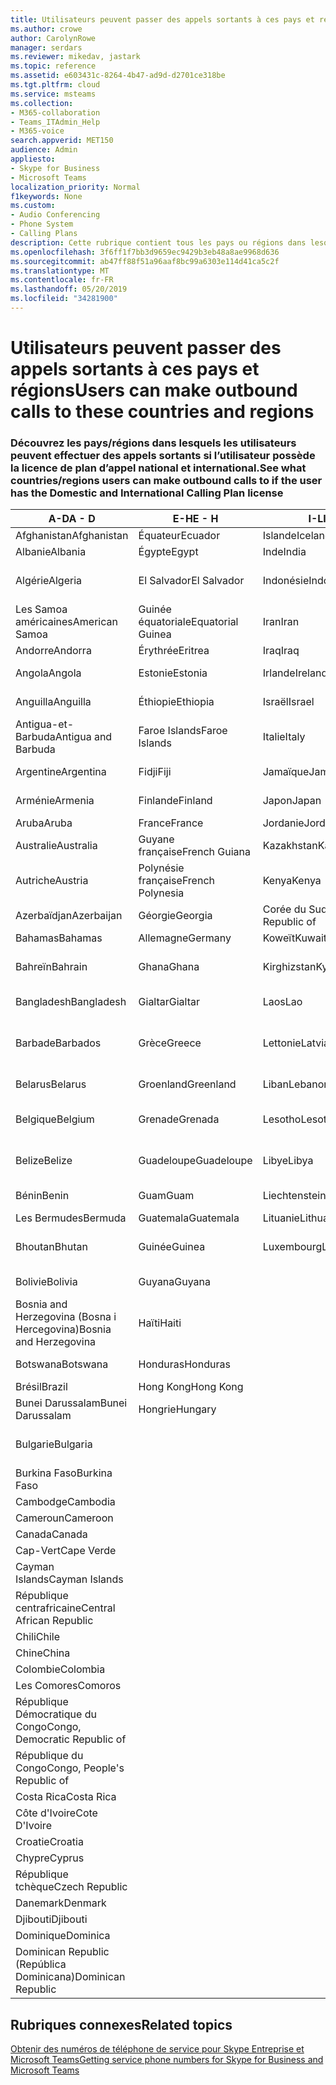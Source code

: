 ```yaml
---
title: Utilisateurs peuvent passer des appels sortants à ces pays et régions
ms.author: crowe
author: CarolynRowe
manager: serdars
ms.reviewer: mikedav, jastark
ms.topic: reference
ms.assetid: e603431c-8264-4b47-ad9d-d2701ce318be
ms.tgt.pltfrm: cloud
ms.service: msteams
ms.collection:
- M365-collaboration
- Teams_ITAdmin_Help
- M365-voice
search.appverid: MET150
audience: Admin
appliesto:
- Skype for Business
- Microsoft Teams
localization_priority: Normal
f1keywords: None
ms.custom:
- Audio Conferencing
- Phone System
- Calling Plans
description: Cette rubrique contient tous les pays ou régions dans lesquels les utilisateurs peuvent effectuer des appels sortants s’ils ont un plan d’appels.
ms.openlocfilehash: 3f6ff1f7bb3d9659ec9429b3eb48a8ae9968d636
ms.sourcegitcommit: ab47ff88f51a96aaf8bc99a6303e114d41ca5c2f
ms.translationtype: MT
ms.contentlocale: fr-FR
ms.lasthandoff: 05/20/2019
ms.locfileid: "34281900"
---
```

# <a name="users-can-make-outbound-calls-to-these-countries-and-regions"></a><span data-ttu-id="bc652-103">Utilisateurs peuvent passer des appels sortants à ces pays et régions</span><span class="sxs-lookup"><span data-stu-id="bc652-103">Users can make outbound calls to these countries and regions</span></span>

### <a name="see-what-countriesregions-users-can-make-outbound-calls-to-if-the-user-has-the-domestic-and-international-calling-plan-license"></a><span data-ttu-id="bc652-104">Découvrez les pays/régions dans lesquels les utilisateurs peuvent effectuer des appels sortants si l’utilisateur possède la licence de plan d’appel national et international.</span><span class="sxs-lookup"><span data-stu-id="bc652-104">See what countries/regions users can make outbound calls to if the user has the Domestic and International Calling Plan license</span></span>

|<span data-ttu-id="bc652-105">**A-D**</span><span class="sxs-lookup"><span data-stu-id="bc652-105">**A - D**</span></span>| <span data-ttu-id="bc652-106">**E-H**</span><span class="sxs-lookup"><span data-stu-id="bc652-106">**E - H**</span></span>|<span data-ttu-id="bc652-107">**I-L**</span><span class="sxs-lookup"><span data-stu-id="bc652-107">**I - L**</span></span>|<span data-ttu-id="bc652-108">**M-O**</span><span class="sxs-lookup"><span data-stu-id="bc652-108">**M - O**</span></span>|<span data-ttu-id="bc652-109">**P-S**</span><span class="sxs-lookup"><span data-stu-id="bc652-109">**P - S**</span></span>|<span data-ttu-id="bc652-110">**T-Z**</span><span class="sxs-lookup"><span data-stu-id="bc652-110">**T - Z**</span></span>|
---|---|---|---|---|---|
|<span data-ttu-id="bc652-111">Afghanistan</span><span class="sxs-lookup"><span data-stu-id="bc652-111">Afghanistan</span></span>|<span data-ttu-id="bc652-112">Équateur</span><span class="sxs-lookup"><span data-stu-id="bc652-112">Ecuador</span></span> |<span data-ttu-id="bc652-113">Islande</span><span class="sxs-lookup"><span data-stu-id="bc652-113">Iceland</span></span> |<span data-ttu-id="bc652-114">Macau</span><span class="sxs-lookup"><span data-stu-id="bc652-114">Macau</span></span> |<span data-ttu-id="bc652-115">Pakistan</span><span class="sxs-lookup"><span data-stu-id="bc652-115">Pakistan</span></span> |<span data-ttu-id="bc652-116">Taïwan</span><span class="sxs-lookup"><span data-stu-id="bc652-116">Taiwan</span></span>   |
|<span data-ttu-id="bc652-117">Albanie</span><span class="sxs-lookup"><span data-stu-id="bc652-117">Albania</span></span>|<span data-ttu-id="bc652-118">Égypte</span><span class="sxs-lookup"><span data-stu-id="bc652-118">Egypt</span></span> |<span data-ttu-id="bc652-119">Inde</span><span class="sxs-lookup"><span data-stu-id="bc652-119">India</span></span> |<span data-ttu-id="bc652-120">Macédoine</span><span class="sxs-lookup"><span data-stu-id="bc652-120">Macedonia</span></span> |<span data-ttu-id="bc652-121">Les Palaos</span><span class="sxs-lookup"><span data-stu-id="bc652-121">Palau</span></span> |<span data-ttu-id="bc652-122">Tadjikistan</span><span class="sxs-lookup"><span data-stu-id="bc652-122">Tajikistan</span></span>   |
|<span data-ttu-id="bc652-123">Algérie</span><span class="sxs-lookup"><span data-stu-id="bc652-123">Algeria</span></span>|<span data-ttu-id="bc652-124">El Salvador</span><span class="sxs-lookup"><span data-stu-id="bc652-124">El Salvador</span></span> |<span data-ttu-id="bc652-125">Indonésie</span><span class="sxs-lookup"><span data-stu-id="bc652-125">Indonesia</span></span> |<span data-ttu-id="bc652-126">Malawi</span><span class="sxs-lookup"><span data-stu-id="bc652-126">Malawi</span></span> |<span data-ttu-id="bc652-127">Palestinian Authority</span><span class="sxs-lookup"><span data-stu-id="bc652-127">Palestinian Authority</span></span> |<span data-ttu-id="bc652-128">Tanzanie</span><span class="sxs-lookup"><span data-stu-id="bc652-128">Tanzania, United Republic of</span></span>  |
|<span data-ttu-id="bc652-129">Les Samoa américaines</span><span class="sxs-lookup"><span data-stu-id="bc652-129">American Samoa</span></span>|<span data-ttu-id="bc652-130">Guinée équatoriale</span><span class="sxs-lookup"><span data-stu-id="bc652-130">Equatorial Guinea</span></span> |<span data-ttu-id="bc652-131">Iran</span><span class="sxs-lookup"><span data-stu-id="bc652-131">Iran</span></span> |<span data-ttu-id="bc652-132">Malaisie</span><span class="sxs-lookup"><span data-stu-id="bc652-132">Malaysia</span></span> |<span data-ttu-id="bc652-133">Panama</span><span class="sxs-lookup"><span data-stu-id="bc652-133">Panama</span></span> | <span data-ttu-id="bc652-134">Thaïlande</span><span class="sxs-lookup"><span data-stu-id="bc652-134">Thailand</span></span>   |
|<span data-ttu-id="bc652-135">Andorre</span><span class="sxs-lookup"><span data-stu-id="bc652-135">Andorra</span></span> |<span data-ttu-id="bc652-136">Érythrée</span><span class="sxs-lookup"><span data-stu-id="bc652-136">Eritrea</span></span> |<span data-ttu-id="bc652-137">Iraq</span><span class="sxs-lookup"><span data-stu-id="bc652-137">Iraq</span></span> |<span data-ttu-id="bc652-138">Mali</span><span class="sxs-lookup"><span data-stu-id="bc652-138">Mali</span></span> |<span data-ttu-id="bc652-139">Paraguay</span><span class="sxs-lookup"><span data-stu-id="bc652-139">Paraguay</span></span> |<span data-ttu-id="bc652-140">Togo</span><span class="sxs-lookup"><span data-stu-id="bc652-140">Togo</span></span>   |
|<span data-ttu-id="bc652-141">Angola</span><span class="sxs-lookup"><span data-stu-id="bc652-141">Angola</span></span> |<span data-ttu-id="bc652-142">Estonie</span><span class="sxs-lookup"><span data-stu-id="bc652-142">Estonia</span></span> |<span data-ttu-id="bc652-143">Irlande</span><span class="sxs-lookup"><span data-stu-id="bc652-143">Ireland</span></span> |<span data-ttu-id="bc652-144">Malte</span><span class="sxs-lookup"><span data-stu-id="bc652-144">Malta</span></span> |<span data-ttu-id="bc652-145">Pérou</span><span class="sxs-lookup"><span data-stu-id="bc652-145">Peru</span></span> | <span data-ttu-id="bc652-146">Trinité-et-Tobago</span><span class="sxs-lookup"><span data-stu-id="bc652-146">Trinidad and Tobago</span></span>  |
|<span data-ttu-id="bc652-147">Anguilla</span><span class="sxs-lookup"><span data-stu-id="bc652-147">Anguilla</span></span> |<span data-ttu-id="bc652-148">Éthiopie</span><span class="sxs-lookup"><span data-stu-id="bc652-148">Ethiopia</span></span> |<span data-ttu-id="bc652-149">Israël</span><span class="sxs-lookup"><span data-stu-id="bc652-149">Israel</span></span> |<span data-ttu-id="bc652-150">Les îles Marshall</span><span class="sxs-lookup"><span data-stu-id="bc652-150">Marshall Islands</span></span> | <span data-ttu-id="bc652-151">Philippines</span><span class="sxs-lookup"><span data-stu-id="bc652-151">Philippines</span></span> | <span data-ttu-id="bc652-152">Turquie</span><span class="sxs-lookup"><span data-stu-id="bc652-152">Turkey</span></span> |
|<span data-ttu-id="bc652-153">Antigua-et-Barbuda</span><span class="sxs-lookup"><span data-stu-id="bc652-153">Antigua and Barbuda</span></span> | <span data-ttu-id="bc652-154">Faroe Islands</span><span class="sxs-lookup"><span data-stu-id="bc652-154">Faroe Islands</span></span> |<span data-ttu-id="bc652-155">Italie</span><span class="sxs-lookup"><span data-stu-id="bc652-155">Italy</span></span> |<span data-ttu-id="bc652-156">Martinique</span><span class="sxs-lookup"><span data-stu-id="bc652-156">Martinique</span></span> |<span data-ttu-id="bc652-157">Pologne</span><span class="sxs-lookup"><span data-stu-id="bc652-157">Poland</span></span> |<span data-ttu-id="bc652-158">Turkménistan</span><span class="sxs-lookup"><span data-stu-id="bc652-158">Turkmenistan</span></span> |
|<span data-ttu-id="bc652-159">Argentine</span><span class="sxs-lookup"><span data-stu-id="bc652-159">Argentina</span></span>|<span data-ttu-id="bc652-160">Fidji</span><span class="sxs-lookup"><span data-stu-id="bc652-160">Fiji</span></span> |<span data-ttu-id="bc652-161">Jamaïque</span><span class="sxs-lookup"><span data-stu-id="bc652-161">Jamaica</span></span> |<span data-ttu-id="bc652-162">Maurice</span><span class="sxs-lookup"><span data-stu-id="bc652-162">Mauritius</span></span> |<span data-ttu-id="bc652-163">Portugal</span><span class="sxs-lookup"><span data-stu-id="bc652-163">Portugal</span></span> |<span data-ttu-id="bc652-164">Îles Turques-et-Caïques</span><span class="sxs-lookup"><span data-stu-id="bc652-164">Turks and Caicos</span></span>   |
|<span data-ttu-id="bc652-165">Arménie</span><span class="sxs-lookup"><span data-stu-id="bc652-165">Armenia</span></span> |<span data-ttu-id="bc652-166">Finlande</span><span class="sxs-lookup"><span data-stu-id="bc652-166">Finland</span></span> |<span data-ttu-id="bc652-167">Japon</span><span class="sxs-lookup"><span data-stu-id="bc652-167">Japan</span></span> |<span data-ttu-id="bc652-168">Mayotte</span><span class="sxs-lookup"><span data-stu-id="bc652-168">Mayotte</span></span> | <span data-ttu-id="bc652-169">Porto Rico</span><span class="sxs-lookup"><span data-stu-id="bc652-169">Puerto Rico</span></span> |<span data-ttu-id="bc652-170">Ouganda</span><span class="sxs-lookup"><span data-stu-id="bc652-170">Uganda</span></span>  |
|<span data-ttu-id="bc652-171">Aruba</span><span class="sxs-lookup"><span data-stu-id="bc652-171">Aruba</span></span> |<span data-ttu-id="bc652-172">France</span><span class="sxs-lookup"><span data-stu-id="bc652-172">France</span></span> |<span data-ttu-id="bc652-173">Jordanie</span><span class="sxs-lookup"><span data-stu-id="bc652-173">Jordan</span></span> |<span data-ttu-id="bc652-174">Mexique</span><span class="sxs-lookup"><span data-stu-id="bc652-174">Mexico</span></span> |<span data-ttu-id="bc652-175">Qatar</span><span class="sxs-lookup"><span data-stu-id="bc652-175">Qatar</span></span> | <span data-ttu-id="bc652-176">Ukraine</span><span class="sxs-lookup"><span data-stu-id="bc652-176">Ukraine</span></span>   |
|<span data-ttu-id="bc652-177">Australie</span><span class="sxs-lookup"><span data-stu-id="bc652-177">Australia</span></span> |<span data-ttu-id="bc652-178">Guyane française</span><span class="sxs-lookup"><span data-stu-id="bc652-178">French Guiana</span></span> |<span data-ttu-id="bc652-179">Kazakhstan</span><span class="sxs-lookup"><span data-stu-id="bc652-179">Kazakhstan</span></span> |<span data-ttu-id="bc652-180">Micronésie</span><span class="sxs-lookup"><span data-stu-id="bc652-180">Micronesia</span></span> |<span data-ttu-id="bc652-181">Réunion</span><span class="sxs-lookup"><span data-stu-id="bc652-181">Reunion</span></span> |<span data-ttu-id="bc652-182">Émirats arabes unis</span><span class="sxs-lookup"><span data-stu-id="bc652-182">United Arab Emirates (U.A.E)</span></span>  |
|<span data-ttu-id="bc652-183">Autriche</span><span class="sxs-lookup"><span data-stu-id="bc652-183">Austria</span></span> |<span data-ttu-id="bc652-184">Polynésie française</span><span class="sxs-lookup"><span data-stu-id="bc652-184">French Polynesia</span></span> |<span data-ttu-id="bc652-185">Kenya</span><span class="sxs-lookup"><span data-stu-id="bc652-185">Kenya</span></span> |<span data-ttu-id="bc652-186">Moldavie</span><span class="sxs-lookup"><span data-stu-id="bc652-186">Moldova, Republic of</span></span> |<span data-ttu-id="bc652-187">Roumanie</span><span class="sxs-lookup"><span data-stu-id="bc652-187">Romania</span></span> |<span data-ttu-id="bc652-188">Royaume-Uni (R.-U.)</span><span class="sxs-lookup"><span data-stu-id="bc652-188">United Kingdom (U.K.)</span></span> |
|<span data-ttu-id="bc652-189">Azerbaïdjan</span><span class="sxs-lookup"><span data-stu-id="bc652-189">Azerbaijan</span></span> |<span data-ttu-id="bc652-190">Géorgie</span><span class="sxs-lookup"><span data-stu-id="bc652-190">Georgia</span></span> |<span data-ttu-id="bc652-191">Corée du Sud</span><span class="sxs-lookup"><span data-stu-id="bc652-191">Korea, Republic of</span></span> |<span data-ttu-id="bc652-192">Monaco</span><span class="sxs-lookup"><span data-stu-id="bc652-192">Monaco</span></span> | <span data-ttu-id="bc652-193">Russie</span><span class="sxs-lookup"><span data-stu-id="bc652-193">Russian Federation</span></span> |<span data-ttu-id="bc652-194">États-Unis</span><span class="sxs-lookup"><span data-stu-id="bc652-194">United States (U.S.)</span></span>  |
|<span data-ttu-id="bc652-195">Bahamas</span><span class="sxs-lookup"><span data-stu-id="bc652-195">Bahamas</span></span> |<span data-ttu-id="bc652-196">Allemagne</span><span class="sxs-lookup"><span data-stu-id="bc652-196">Germany</span></span> |<span data-ttu-id="bc652-197">Koweït</span><span class="sxs-lookup"><span data-stu-id="bc652-197">Kuwait</span></span> |<span data-ttu-id="bc652-198">Mongolie</span><span class="sxs-lookup"><span data-stu-id="bc652-198">Mongolia</span></span> |<span data-ttu-id="bc652-199">Rwanda</span><span class="sxs-lookup"><span data-stu-id="bc652-199">Rwanda</span></span> | <span data-ttu-id="bc652-200">Uruguay</span><span class="sxs-lookup"><span data-stu-id="bc652-200">Uruguay</span></span> |
|<span data-ttu-id="bc652-201">Bahreïn</span><span class="sxs-lookup"><span data-stu-id="bc652-201">Bahrain</span></span> |<span data-ttu-id="bc652-202">Ghana</span><span class="sxs-lookup"><span data-stu-id="bc652-202">Ghana</span></span> |<span data-ttu-id="bc652-203">Kirghizstan</span><span class="sxs-lookup"><span data-stu-id="bc652-203">Kyrgyzstan</span></span> |<span data-ttu-id="bc652-204">Monténégro</span><span class="sxs-lookup"><span data-stu-id="bc652-204">Montenegro</span></span> | <span data-ttu-id="bc652-205">Saint-Christophe-et-Niévès</span><span class="sxs-lookup"><span data-stu-id="bc652-205">Saint Kitts and Nevis</span></span> |<span data-ttu-id="bc652-206">Ouzbékistan</span><span class="sxs-lookup"><span data-stu-id="bc652-206">Uzbekistan</span></span>  |
|<span data-ttu-id="bc652-207">Bangladesh</span><span class="sxs-lookup"><span data-stu-id="bc652-207">Bangladesh</span></span> |<span data-ttu-id="bc652-208">Gialtar</span><span class="sxs-lookup"><span data-stu-id="bc652-208">Gialtar</span></span> |<span data-ttu-id="bc652-209">Laos</span><span class="sxs-lookup"><span data-stu-id="bc652-209">Lao</span></span> |<span data-ttu-id="bc652-210">Montserrat</span><span class="sxs-lookup"><span data-stu-id="bc652-210">Montserrat</span></span> | <span data-ttu-id="bc652-211">Sainte Lucie</span><span class="sxs-lookup"><span data-stu-id="bc652-211">Saint Lucia</span></span> |<span data-ttu-id="bc652-212">Vatican</span><span class="sxs-lookup"><span data-stu-id="bc652-212">Vatican City State</span></span>  |
|<span data-ttu-id="bc652-213">Barbade</span><span class="sxs-lookup"><span data-stu-id="bc652-213">Barbados</span></span> |<span data-ttu-id="bc652-214">Grèce</span><span class="sxs-lookup"><span data-stu-id="bc652-214">Greece</span></span> |<span data-ttu-id="bc652-215">Lettonie</span><span class="sxs-lookup"><span data-stu-id="bc652-215">Latvia</span></span> |<span data-ttu-id="bc652-216">Maroc</span><span class="sxs-lookup"><span data-stu-id="bc652-216">Morocco</span></span> |<span data-ttu-id="bc652-217">Saint-Vincent-et-les-Grenadines</span><span class="sxs-lookup"><span data-stu-id="bc652-217">Saint Vincent and the Grenadines</span></span> |<span data-ttu-id="bc652-218">Venezuela</span><span class="sxs-lookup"><span data-stu-id="bc652-218">Venezuela</span></span>   |
|<span data-ttu-id="bc652-219">Belarus</span><span class="sxs-lookup"><span data-stu-id="bc652-219">Belarus</span></span> |<span data-ttu-id="bc652-220">Groenland</span><span class="sxs-lookup"><span data-stu-id="bc652-220">Greenland</span></span> |<span data-ttu-id="bc652-221">Liban</span><span class="sxs-lookup"><span data-stu-id="bc652-221">Lebanon</span></span> |<span data-ttu-id="bc652-222">Mozambique</span><span class="sxs-lookup"><span data-stu-id="bc652-222">Mozambique</span></span> | <span data-ttu-id="bc652-223">Saint-Marin</span><span class="sxs-lookup"><span data-stu-id="bc652-223">San Marino</span></span> |<span data-ttu-id="bc652-224">Vietnam</span><span class="sxs-lookup"><span data-stu-id="bc652-224">Viet Nam</span></span>  |
|<span data-ttu-id="bc652-225">Belgique</span><span class="sxs-lookup"><span data-stu-id="bc652-225">Belgium</span></span> |<span data-ttu-id="bc652-226">Grenade</span><span class="sxs-lookup"><span data-stu-id="bc652-226">Grenada</span></span> |<span data-ttu-id="bc652-227">Lesotho</span><span class="sxs-lookup"><span data-stu-id="bc652-227">Lesotho</span></span> |<span data-ttu-id="bc652-228">Birmanie</span><span class="sxs-lookup"><span data-stu-id="bc652-228">Myanmar</span></span> | <span data-ttu-id="bc652-229">Arabie saoudite</span><span class="sxs-lookup"><span data-stu-id="bc652-229">Saudi Arabia</span></span> | <span data-ttu-id="bc652-230">Les îles Vierges britanniques</span><span class="sxs-lookup"><span data-stu-id="bc652-230">Virgin Islands (British)</span></span> |
|<span data-ttu-id="bc652-231">Belize</span><span class="sxs-lookup"><span data-stu-id="bc652-231">Belize</span></span> |<span data-ttu-id="bc652-232">Guadeloupe</span><span class="sxs-lookup"><span data-stu-id="bc652-232">Guadeloupe</span></span> |<span data-ttu-id="bc652-233">Libye</span><span class="sxs-lookup"><span data-stu-id="bc652-233">Libya</span></span> |<span data-ttu-id="bc652-234">Namibie</span><span class="sxs-lookup"><span data-stu-id="bc652-234">Namibia</span></span> |<span data-ttu-id="bc652-235">Sénégal</span><span class="sxs-lookup"><span data-stu-id="bc652-235">Senegal</span></span> | <span data-ttu-id="bc652-236">Les îles Vierges américaines</span><span class="sxs-lookup"><span data-stu-id="bc652-236">Virgin Islands (U.S.)</span></span>  |
|<span data-ttu-id="bc652-237">Bénin</span><span class="sxs-lookup"><span data-stu-id="bc652-237">Benin</span></span> |<span data-ttu-id="bc652-238">Guam</span><span class="sxs-lookup"><span data-stu-id="bc652-238">Guam</span></span> |<span data-ttu-id="bc652-239">Liechtenstein</span><span class="sxs-lookup"><span data-stu-id="bc652-239">Liechtenstein</span></span> |<span data-ttu-id="bc652-240">Népal</span><span class="sxs-lookup"><span data-stu-id="bc652-240">Nepal</span></span> | <span data-ttu-id="bc652-241">Serbie</span><span class="sxs-lookup"><span data-stu-id="bc652-241">Serbia</span></span> | <span data-ttu-id="bc652-242">Wallis-et-Futuna</span><span class="sxs-lookup"><span data-stu-id="bc652-242">Wallis and Futuna Islands</span></span>  |
|<span data-ttu-id="bc652-243">Les Bermudes</span><span class="sxs-lookup"><span data-stu-id="bc652-243">Bermuda</span></span> |<span data-ttu-id="bc652-244">Guatemala</span><span class="sxs-lookup"><span data-stu-id="bc652-244">Guatemala</span></span> |<span data-ttu-id="bc652-245">Lituanie</span><span class="sxs-lookup"><span data-stu-id="bc652-245">Lithuania</span></span> |<span data-ttu-id="bc652-246">Pays-Bas</span><span class="sxs-lookup"><span data-stu-id="bc652-246">Netherlands</span></span> |<span data-ttu-id="bc652-247">Singapour</span><span class="sxs-lookup"><span data-stu-id="bc652-247">Singapore</span></span> |<span data-ttu-id="bc652-248">Yémen</span><span class="sxs-lookup"><span data-stu-id="bc652-248">Yemen</span></span> |
|<span data-ttu-id="bc652-249">Bhoutan</span><span class="sxs-lookup"><span data-stu-id="bc652-249">Bhutan</span></span> |<span data-ttu-id="bc652-250">Guinée</span><span class="sxs-lookup"><span data-stu-id="bc652-250">Guinea</span></span> |<span data-ttu-id="bc652-251">Luxembourg</span><span class="sxs-lookup"><span data-stu-id="bc652-251">Luxembourg</span></span> |<span data-ttu-id="bc652-252">Les Antilles néerlandaises</span><span class="sxs-lookup"><span data-stu-id="bc652-252">Netherlands Antilles</span></span> |<span data-ttu-id="bc652-253">Slovaquie</span><span class="sxs-lookup"><span data-stu-id="bc652-253">Slovakia</span></span> |<span data-ttu-id="bc652-254">Zambie</span><span class="sxs-lookup"><span data-stu-id="bc652-254">Zambia</span></span>  |
|<span data-ttu-id="bc652-255">Bolivie</span><span class="sxs-lookup"><span data-stu-id="bc652-255">Bolivia</span></span> |<span data-ttu-id="bc652-256">Guyana</span><span class="sxs-lookup"><span data-stu-id="bc652-256">Guyana</span></span>| |<span data-ttu-id="bc652-257">Nouvelle-Calédonie</span><span class="sxs-lookup"><span data-stu-id="bc652-257">New Caledonia</span></span> |<span data-ttu-id="bc652-258">Slovénie</span><span class="sxs-lookup"><span data-stu-id="bc652-258">Slovenia</span></span> |<span data-ttu-id="bc652-259">Zimbabwe</span><span class="sxs-lookup"><span data-stu-id="bc652-259">Zimbabwe</span></span> |
|<span data-ttu-id="bc652-260">Bosnia and Herzegovina (Bosna i Hercegovina)</span><span class="sxs-lookup"><span data-stu-id="bc652-260">Bosnia and Herzegovina</span></span> |<span data-ttu-id="bc652-261">Haïti</span><span class="sxs-lookup"><span data-stu-id="bc652-261">Haiti</span></span> ||<span data-ttu-id="bc652-262">Nouvelle-Zélande</span><span class="sxs-lookup"><span data-stu-id="bc652-262">New Zealand</span></span> |<span data-ttu-id="bc652-263">Afrique du Sud</span><span class="sxs-lookup"><span data-stu-id="bc652-263">South Africa</span></span> | 
|<span data-ttu-id="bc652-264">Botswana</span><span class="sxs-lookup"><span data-stu-id="bc652-264">Botswana</span></span> |<span data-ttu-id="bc652-265">Honduras</span><span class="sxs-lookup"><span data-stu-id="bc652-265">Honduras</span></span> ||<span data-ttu-id="bc652-266">Nicaragua</span><span class="sxs-lookup"><span data-stu-id="bc652-266">Nicaragua</span></span> |<span data-ttu-id="bc652-267">Soudan du Sud</span><span class="sxs-lookup"><span data-stu-id="bc652-267">South Sudan</span></span> |
|<span data-ttu-id="bc652-268">Brésil</span><span class="sxs-lookup"><span data-stu-id="bc652-268">Brazil</span></span> |<span data-ttu-id="bc652-269">Hong Kong</span><span class="sxs-lookup"><span data-stu-id="bc652-269">Hong Kong</span></span> ||<span data-ttu-id="bc652-270">Niger</span><span class="sxs-lookup"><span data-stu-id="bc652-270">Niger</span></span> |<span data-ttu-id="bc652-271">Espagne</span><span class="sxs-lookup"><span data-stu-id="bc652-271">Spain</span></span> | 
|<span data-ttu-id="bc652-272">Bunei Darussalam</span><span class="sxs-lookup"><span data-stu-id="bc652-272">Bunei Darussalam</span></span> |<span data-ttu-id="bc652-273">Hongrie</span><span class="sxs-lookup"><span data-stu-id="bc652-273">Hungary</span></span> ||<span data-ttu-id="bc652-274">Nigeria</span><span class="sxs-lookup"><span data-stu-id="bc652-274">Nigeria</span></span> |<span data-ttu-id="bc652-275">Sri Lanka</span><span class="sxs-lookup"><span data-stu-id="bc652-275">Sri Lanka</span></span> | 
|<span data-ttu-id="bc652-276">Bulgarie</span><span class="sxs-lookup"><span data-stu-id="bc652-276">Bulgaria</span></span> |||<span data-ttu-id="bc652-277">Îles Mariannes du Nord</span><span class="sxs-lookup"><span data-stu-id="bc652-277">Northern Mariana Islands</span></span> |<span data-ttu-id="bc652-278">St. Pierre et Miquelon</span><span class="sxs-lookup"><span data-stu-id="bc652-278">St. Pierre and Miquelon</span></span> |
|<span data-ttu-id="bc652-279">Burkina Faso</span><span class="sxs-lookup"><span data-stu-id="bc652-279">Burkina Faso</span></span> |||<span data-ttu-id="bc652-280">Norvège</span><span class="sxs-lookup"><span data-stu-id="bc652-280">Norway</span></span> |<span data-ttu-id="bc652-281">Soudan</span><span class="sxs-lookup"><span data-stu-id="bc652-281">Sudan</span></span> |
|<span data-ttu-id="bc652-282">Cambodge</span><span class="sxs-lookup"><span data-stu-id="bc652-282">Cambodia</span></span> |||<span data-ttu-id="bc652-283">Oman</span><span class="sxs-lookup"><span data-stu-id="bc652-283">Oman</span></span> |<span data-ttu-id="bc652-284">Suriname</span><span class="sxs-lookup"><span data-stu-id="bc652-284">Suriname</span></span> | 
|<span data-ttu-id="bc652-285">Cameroun</span><span class="sxs-lookup"><span data-stu-id="bc652-285">Cameroon</span></span> ||||<span data-ttu-id="bc652-286">Swaziland</span><span class="sxs-lookup"><span data-stu-id="bc652-286">Swaziland</span></span> |
|<span data-ttu-id="bc652-287">Canada</span><span class="sxs-lookup"><span data-stu-id="bc652-287">Canada</span></span> ||||<span data-ttu-id="bc652-288">Suède</span><span class="sxs-lookup"><span data-stu-id="bc652-288">Sweden</span></span> | 
|<span data-ttu-id="bc652-289">Cap-Vert</span><span class="sxs-lookup"><span data-stu-id="bc652-289">Cape Verde</span></span> ||||<span data-ttu-id="bc652-290">Suisse</span><span class="sxs-lookup"><span data-stu-id="bc652-290">Switzerland</span></span> |
|<span data-ttu-id="bc652-291">Cayman Islands</span><span class="sxs-lookup"><span data-stu-id="bc652-291">Cayman Islands</span></span> ||||<span data-ttu-id="bc652-292">Syrie</span><span class="sxs-lookup"><span data-stu-id="bc652-292">Syrian Arab Republic</span></span> |
|<span data-ttu-id="bc652-293">République centrafricaine</span><span class="sxs-lookup"><span data-stu-id="bc652-293">Central African Republic</span></span> |
|<span data-ttu-id="bc652-294">Chili</span><span class="sxs-lookup"><span data-stu-id="bc652-294">Chile</span></span> |
|<span data-ttu-id="bc652-295">Chine</span><span class="sxs-lookup"><span data-stu-id="bc652-295">China</span></span> |
|<span data-ttu-id="bc652-296">Colombie</span><span class="sxs-lookup"><span data-stu-id="bc652-296">Colombia</span></span> |
|<span data-ttu-id="bc652-297">Les Comores</span><span class="sxs-lookup"><span data-stu-id="bc652-297">Comoros</span></span> |
|<span data-ttu-id="bc652-298">République Démocratique du Congo</span><span class="sxs-lookup"><span data-stu-id="bc652-298">Congo, Democratic Republic of</span></span> |
|<span data-ttu-id="bc652-299">République du Congo</span><span class="sxs-lookup"><span data-stu-id="bc652-299">Congo, People's Republic of</span></span> |
|<span data-ttu-id="bc652-300">Costa Rica</span><span class="sxs-lookup"><span data-stu-id="bc652-300">Costa Rica</span></span> |
|<span data-ttu-id="bc652-301">Côte d'Ivoire</span><span class="sxs-lookup"><span data-stu-id="bc652-301">Cote D'Ivoire</span></span> |
|<span data-ttu-id="bc652-302">Croatie</span><span class="sxs-lookup"><span data-stu-id="bc652-302">Croatia</span></span> |
|<span data-ttu-id="bc652-303">Chypre</span><span class="sxs-lookup"><span data-stu-id="bc652-303">Cyprus</span></span> |
|<span data-ttu-id="bc652-304">République tchèque</span><span class="sxs-lookup"><span data-stu-id="bc652-304">Czech Republic</span></span> |
|<span data-ttu-id="bc652-305">Danemark</span><span class="sxs-lookup"><span data-stu-id="bc652-305">Denmark</span></span> |
|<span data-ttu-id="bc652-306">Djibouti</span><span class="sxs-lookup"><span data-stu-id="bc652-306">Djibouti</span></span> |
|<span data-ttu-id="bc652-307">Dominique</span><span class="sxs-lookup"><span data-stu-id="bc652-307">Dominica</span></span> |
|<span data-ttu-id="bc652-308">Dominican Republic (República Dominicana)</span><span class="sxs-lookup"><span data-stu-id="bc652-308">Dominican Republic</span></span> |

## <a name="related-topics"></a><span data-ttu-id="bc652-309">Rubriques connexes</span><span class="sxs-lookup"><span data-stu-id="bc652-309">Related topics</span></span>

[<span data-ttu-id="bc652-310">Obtenir des numéros de téléphone de service pour Skype Entreprise et Microsoft Teams</span><span class="sxs-lookup"><span data-stu-id="bc652-310">Getting service phone numbers for Skype for Business and Microsoft Teams</span></span>](/SkypeForBusiness/what-is-phone-system-in-office-365/getting-service-phone-numbers)

  
 
